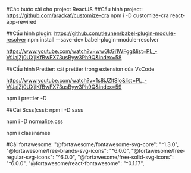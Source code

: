 #Các bước cài cho project ReactJS
##Cấu hình project:
https://github.com/arackaf/customize-cra
npm i -D customize-cra react-app-rewired

##Cấu hình plugin:
https://github.com/tleunen/babel-plugin-module-resolver
npm install --save-dev babel-plugin-module-resolver

https://www.youtube.com/watch?v=wwGkGi1WFgg&list=PL_-VfJajZj0UXjlKfBwFX73usByw3Ph9Q&index=58

##Cấu hình Prettier:
cài prettier trong extension của VsCode

https://www.youtube.com/watch?v=1s8iJZltSlo&list=PL_-VfJajZj0UXjlKfBwFX73usByw3Ph9Q&index=59

npm i prettier -D

##Cài Scss(css):
npm i -D sass

npm i -D normalize.css

npm i classnames

#Cài fortawesome:
"@fortawesome/fontawesome-svg-core": "^1.3.0",
"@fortawesome/free-brands-svg-icons": "^6.0.0",
"@fortawesome/free-regular-svg-icons": "^6.0.0",
"@fortawesome/free-solid-svg-icons": "^6.0.0",
"@fortawesome/react-fontawesome": "^0.1.17",
